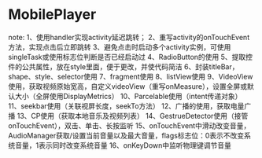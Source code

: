 # MobilePlayer
note:
	1、使用handler实现activity延迟跳转；
	2、重写activity的onTouchEvent方法，实现点击后立即跳转
	3、避免点击时启动多个activity实例，可使用singleTask或使用标志位判断是否已经启动过
	4、RadioButton的使用
	5、提取控件的公共属性，放在style里面，便于更改，并使代码简洁
	6、封装titleBar，shape、style、selector使用
	7、fragment使用
	8、listView使用
	9、VideoView使用，获取视频原始宽高，自定义videoView（重写onMeasure），设置全屏或默认大小（全屏使用DisplayMetrics）
	10、Parcelable使用（intent传递对象）
	11、seekbar使用（关联视屏长度，seekTo方法）
	12、广播的使用，获取电量广播
	13、CP使用（获取本地音乐及视频列表）
	14、GestrueDetector使用（接管onTouchEvent），双击、单击、长按监听
	15、onTouchEvent中滑动改变音量，AudioManager获取/设置当前音量以及最大音量，flags标志位：0表示不改变系统音量，1表示同时改变系统音量
	16、onKeyDown中监听物理键调节音量